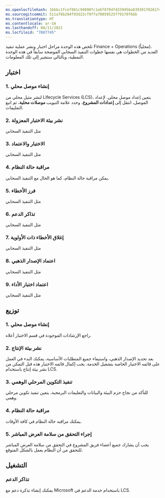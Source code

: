 ```yaml
---
ms.openlocfilehash: 1bbbc1fcef961c94898fc1e6f8704fd339456a839391f0261f4ab808fecbf7aa
ms.sourcegitcommit: 511a76b204f93d23cf9f7a70059525f79170f6bb
ms.translationtype: HT
ms.contentlocale: ar-SA
ms.lasthandoff: 08/11/2021
ms.locfileid: "7087745"
---
```

تلخص هذه الوحدة مراحل اختبار ونشر عملية تنفيذ Finance + Operations (محلياً). العديد من الخطوات هي نفسها خطوات التنفيذ السحابي الموضحة سابقاً في هذه الوحدة النمطية، وبالتالي سنشير إلى تلك المعلومات.

## <a name="test"></a>اختبار

### <a name="1--create-an-on-premises-connector"></a>1. إنشاء موصل محلي
لنشر مثيل محلي من Lifecycle Services (LCS)، يتعين إعداد موصل محلي. لإعداد الموصل، انتقل إلى **إعدادات المشروع**، وحدد علامة التبويب **موصلات محلية**، ثم اتبع التعليمات.

### <a name="2--deploy-sandbox-environment"></a>2. نشر بيئة الاختبار المعزولة
مثل التنفيذ السحابي

### <a name="3--testing-and-sign-off"></a>3. الاختبار والاعتماد
مثل التنفيذ السحابي

### <a name="4--monitor-system-health"></a>4. مراقبة حالة النظام
يمكن مراقبة حالة النظام، كما هو الحال مع التنفيذ السحابي.

### <a name="5--triage-bugs"></a>5. فرز الأخطاء
مثل التنفيذ السحابي

### <a name="6--support-tickets"></a>6. تذاكر الدعم
مثل التنفيذ السحابي

### <a name="7--priority-bugs-closed"></a>7. إغلاق الأخطاء ذات الأولوية
مثل التنفيذ السحابي

### <a name="8--gold-build-sign-off"></a>8. اعتماد الإصدار الذهبي
مثل التنفيذ السحابي

### <a name="9--performance-testing-sign-off"></a>9. اعتماد اختبار الأداء
مثل التنفيذ السحابي

## <a name="deploy"></a>توزيع

### <a name="1--create-an-on-premises-connector"></a>1. إنشاء موصل محلي
راجع الإرشادات الموجودة في قسم الاختبار أعلاه.

### <a name="2--deploy-a-production-environment"></a>2. نشر بيئة الإنتاج
بعد تحديد الإصدار الذهبي، واستيفاء جميع المتطلبات الأساسية، يمكنك البدء في العمل على قائمه الاختيار الخاصة بتشغيل الخدمة.‬ يجب إكمال قائمه الاختيار هذه قبل التمكن من نشر بيئة إنتاج باستخدام LCS.

### <a name="3--perform-mock-cutover"></a>3. تنفيذ التكوين المرحلي الوهمي
للتأكد من نجاح حزم البيئة والبيانات والتعليمات البرمجية، يتعين تنفيذ تكوين مرحلي وهمي.

### <a name="4--monitor-system-health"></a>4. مراقبة حالة النظام
يمكنك مراقبه حالة النظام في كافة الأوقات.

### <a name="5--perform-go-live-health-check"></a>5. إجراء التحقق من سلامة العرض المباشر
يجب أن يشارك جميع أعضاء فريق المشروع في التحقق من سلامة العرض المباشر للتحقق من أن النظام يعمل بالشكل المتوقع.

## <a name="operate"></a>التشغيل

### <a name="support-tickets"></a>تذاكر الدعم 
يمكنك إنشاء تذكرة دعم مع Microsoft باستخدام خدمة الدعم في LCS. 


